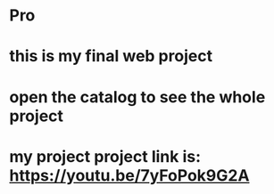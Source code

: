 # Pro
# this is my final web project
# open the catalog to see the whole project
# my project project link is: https://youtu.be/7yFoPok9G2A
